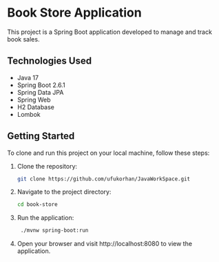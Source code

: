# Book Store Application

This project is a Spring Boot application developed to manage and track book sales.

## Technologies Used

- Java 17
- Spring Boot 2.6.1
- Spring Data JPA
- Spring Web
- H2 Database
- Lombok

## Getting Started

To clone and run this project on your local machine, follow these steps:

1. Clone the repository:

   ```bash
   git clone https://github.com/ufukorhan/JavaWorkSpace.git 
2. Navigate to the project directory:
   ```bash
   cd book-store
3. Run the application:
   ```bash
    ./mvnw spring-boot:run
4. Open your browser and visit http://localhost:8080 to view the application.